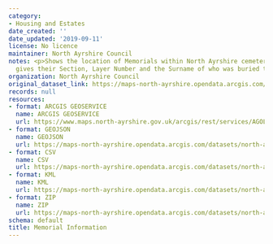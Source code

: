 ```yaml
---
category:
- Housing and Estates
date_created: ''
date_updated: '2019-09-11'
license: No licence
maintainer: North Ayrshire Council
notes: <p>Shows the location of Memorials within North Ayrshire cemeteries and also
  gives their Section, Layer Number and the Surname of who was buried there.</p>
organization: North Ayrshire Council
original_dataset_link: https://maps-north-ayrshire.opendata.arcgis.com/maps/north-ayrshire::memorial-information
records: null
resources:
- format: ARCGIS GEOSERVICE
  name: ARCGIS GEOSERVICE
  url: https://www.maps.north-ayrshire.gov.uk/arcgis/rest/services/AGOL/Open_Data_Portal5/FeatureServer/2
- format: GEOJSON
  name: GEOJSON
  url: https://maps-north-ayrshire.opendata.arcgis.com/datasets/north-ayrshire::memorial-information.geojson?outSR=%7B%22latestWkid%22%3A27700%2C%22wkid%22%3A27700%7D
- format: CSV
  name: CSV
  url: https://maps-north-ayrshire.opendata.arcgis.com/datasets/north-ayrshire::memorial-information.csv?outSR=%7B%22latestWkid%22%3A27700%2C%22wkid%22%3A27700%7D
- format: KML
  name: KML
  url: https://maps-north-ayrshire.opendata.arcgis.com/datasets/north-ayrshire::memorial-information.kml?outSR=%7B%22latestWkid%22%3A27700%2C%22wkid%22%3A27700%7D
- format: ZIP
  name: ZIP
  url: https://maps-north-ayrshire.opendata.arcgis.com/datasets/north-ayrshire::memorial-information.zip?outSR=%7B%22latestWkid%22%3A27700%2C%22wkid%22%3A27700%7D
schema: default
title: Memorial Information
---
```

